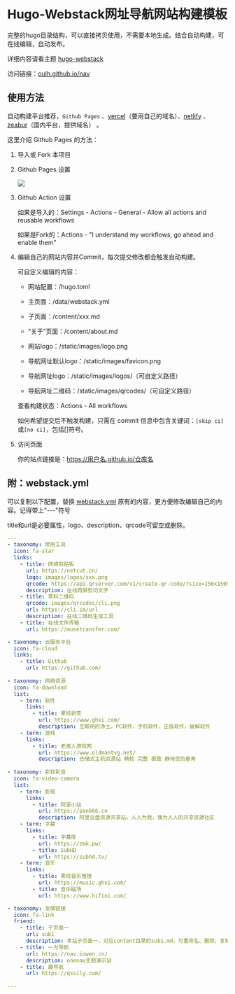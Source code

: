 # Hugo-Webstack网址导航网站构建模板

完整的hugo目录结构，可以直接拷贝使用，不需要本地生成。结合自动构建，可在线编辑，自动发布。

详细内容请看主题 [hugo-webstack](https://github.com/oulh/hugo-webstack)

访问链接：[oulh.github.io/nav](https://oulh.github.io/nav/)

## 使用方法

自动构建平台推荐，`Github Pages` 、[vercel](https://vercel.com/)（要用自己的域名）、[netlify](https://www.netlify.com/) 、[zeabur](https://zeabur.com?referralCode=o1289)（国内平台，提供域名） 。

这里介绍 Github Pages 的方法：

1. 导入或 Fork 本项目

2. Github Pages 设置

   ![](https://raw.githubusercontent.com/oulh/nav/main/static/images/gh-pages.jpg)

3. Github Action 设置
   
   如果是导入的：Settings - Actions - General - Allow all actions and reusable workflows
   
   如果是Fork的：Actions - "I understand my workflows, go ahead and enable them"

4. 编辑自己的网站内容并Commit，每次提交修改都会触发自动构建。
   
   可自定义编辑的内容：
   
   - 网站配置：/hugo.toml

   - 主页面：/data/webstack.yml

   - 子页面：/content/xxx.md

   - “关于”页面：/content/about.md
   
   - 网站logo：/static/images/logo.png
   
   - 导航网址默认logo：/static/images/favicon.png
   
   - 导航网址logo：/static/images/logos/（可自定义路径）
   
   - 导航网址二维码：/static/images/qrcodes/（可自定义路径）
   
   查看构建状态：Actions - All workflows

   如何希望提交后不触发构建，只需在 commit 信息中包含关键词：`[skip ci]`或`[no ci]`，包括[]符号。
   
5. 访问页面

   你的站点链接是：https://用户名.github.io/仓库名

## 附：webstack.yml

可以复制以下配置，替换 [webstack.yml](https://github.com/oulh/nav/blob/main/data/webstack.yml) 原有的内容，更方便修改编辑自己的内容。记得带上"---"符号

title和url是必要属性，logo、description、qrcode可留空或删除。

```yaml
---
- taxonomy: 常用工具
  icon: fa-star
  links: 
    - title: 网络剪贴板
      url: https://netcut.cn/
      logo: images/logos/xxx.png
      qrcode: https://api.qrserver.com/v1/create-qr-code/?size=150x150&data=https://netcut.cn/
      description: 在线跨屏剪切文字
    - title: 草料二维码
      qrcode: images/qrcodes/cli.png
      url: https://cli.im/url
      description: 在线二维码生成工具
    - title: 在线文件传输
      url: https://musetransfer.com/

- taxonomy: 云服务平台
  icon: fa-cloud
  links: 
    - title: Github
      url: https://github.com/
  
- taxonomy: 网络资源
  icon: fa-download
  list: 
    - term: 软件
      links:
        - title: 果核剥壳
          url: https://www.ghxi.com/
          description: 互联网的净土。PC软件，手机软件，正版软件，破解软件
    - term: 游戏
      links:
        - title: 老男人游戏网
          url: https://www.oldmantvg.net/
          description: 仓储式主机资源站 精校 完整 极致 静待您的垂青
          
- taxonomy: 影视影音
  icon: fa-video-camera
  list: 
    - term: 影视
      links:
        - title: 阿里小站
          url: https://pan666.cn
          description: 阿里云盘资源共享站。人人为我，我为人人的共享资源社区
    - term: 字幕
      links:
        - title: 字幕库
          url: https://zmk.pw/
        - title: SubHD
          url: https://subhd.tv/
    - term: 音乐
      links:
        - title: 果核音乐搜搜
          url: https://music.ghxi.com/
        - title: 音乐磁场
          url: https://www.hifini.com/

- taxonomy: 友情链接
  icon: fa-link
  friend:
    - title: 子页面一
      url: sub1
      description: 本站子页面一，对应content目录的sub1.md，可重命名、删除、复制。
    - title: 一为导航
      url: https://nav.iowen.cn/
      description: onenav主题演示站
    - title: 趣导航
      url: https://qssily.com/
      
---
```
